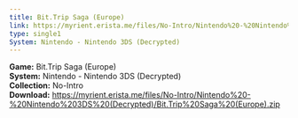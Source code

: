 ```yaml
---
title: Bit.Trip Saga (Europe)
link: https://myrient.erista.me/files/No-Intro/Nintendo%20-%20Nintendo%203DS%20(Decrypted)/Bit.Trip%20Saga%20(Europe).zip
type: single1
System: Nintendo - Nintendo 3DS (Decrypted)
---
```

<b>Game:</b> Bit.Trip Saga (Europe)<br>
<b>System:</b> Nintendo - Nintendo 3DS (Decrypted)<br>
<b>Collection:</b> No-Intro<br>
<b>Download:</b> https://myrient.erista.me/files/No-Intro/Nintendo%20-%20Nintendo%203DS%20(Decrypted)/Bit.Trip%20Saga%20(Europe).zip